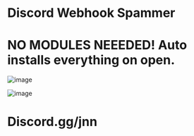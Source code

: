 # Discord Webhook Spammer 
# NO MODULES NEEEDED! Auto installs everything on open.

![image](https://github.com/jnnlol/discord-webhook-spammer/assets/101228734/1cccb8bf-5333-4522-b682-30a139018936)

![image](https://github.com/jnnlol/discord-webhook-spammer/assets/101228734/3e4bb085-d3ba-49e0-8ca0-a8b5a4f890af)

# Discord.gg/jnn
